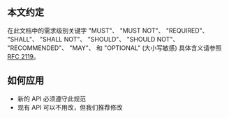 ## 本文约定
在此文档中的需求级别关键字 "MUST"、 "MUST NOT"、 "REQUIRED"、 "SHALL"、 "SHALL NOT"、 "SHOULD"、 "SHOULD NOT"、 "RECOMMENDED"、 "MAY"、 和 "OPTIONAL" (大小写敏感) 具体含义请参照 [RFC 2119](https://www.ietf.org/rfc/rfc2119.txt)。

## 如何应用
- 新的 API 必须遵守此规范
- 现有 API 可以不用改，但我们推荐修改
